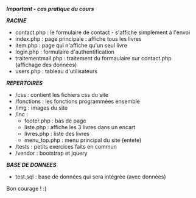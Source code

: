 ***Important - cas pratique du cours***

***RACINE***
- contact.php : le formulaire de contact - s'affiche simplement à l'envoi
- index.php : page principale : affiche tous les livres
- item.php : page qui n'affiche qu'un seul livre
- login.php : formulaire d'authentification
- traitementmail.php : traitement du formaulaire sur contact.php (affichage des données)
- users.php : tableau d'utilisateurs

***REPERTOIRES***

- /css : contient les fichiers css du site
- /fonctions : les fonctions programmées ensemble
- /img : images du site
- /inc :
    - footer.php : bas de page
    - liste.php : affiche les 3 livres dans un encart
    - livres.php : liste des livres
    - menu_top.php : menu principal du site (entete)
- /tests : petits exercices faits en commun
- /vendor : bootstrap et jquery

***BASE DE DONNEES***
- test.sql : base de données qui sera intégrée (avec données)

Bon courage ! :)